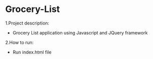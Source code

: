 # Grocery-List

1.Project description:
  - Grocery List application using Javascript and JQuery framework

2.How to run:
  - Run index.html file
